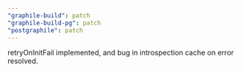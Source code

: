 ```yaml
---
"graphile-build": patch
"graphile-build-pg": patch
"postgraphile": patch
---
```


retryOnInitFail implemented, and bug in introspection cache on error resolved.
